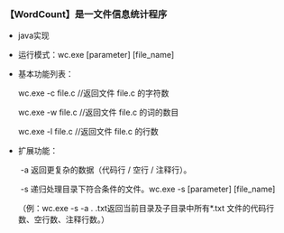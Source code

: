 ### 【WordCount】是一文件信息统计程序

- java实现

- 运行模式：wc.exe [parameter] [file_name]

- 基本功能列表：

  wc.exe -c file.c     //返回文件 file.c 的字符数

  wc.exe -w file.c    //返回文件 file.c 的词的数目  

  wc.exe -l file.c      //返回文件 file.c 的行数

- 扩展功能：

  ​	 -a   返回更复杂的数据（代码行 / 空行 / 注释行）。  

  ​	 -s   递归处理目录下符合条件的文件。wc.exe -s [parameter] [file_name]

  （例：wc.exe -s -a . .txt返回当前目录及子目录中所有*.txt 文件的代码行数、空行数、注释行数。）

  